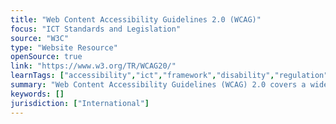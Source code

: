 ```yaml
---
title: "Web Content Accessibility Guidelines 2.0 (WCAG)"
focus: "ICT Standards and Legislation"
source: "W3C"
type: "Website Resource"
openSource: true
link: "https://www.w3.org/TR/WCAG20/"
learnTags: ["accessibility","ict","framework","disability","regulation"]
summary: "Web Content Accessibility Guidelines (WCAG) 2.0 covers a wide range of recommendations for making Web content more accessible."
keywords: []
jurisdiction: ["International"]
---
```

